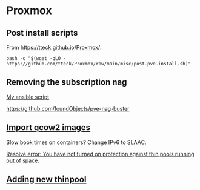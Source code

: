 # Proxmox

## Post install scripts

From <https://tteck.github.io/Proxmox/>:

`bash -c "$(wget -qLO - https://github.com/tteck/Proxmox/raw/main/misc/post-pve-install.sh)"`

## Removing the subscription nag

[My ansible script](https://raw.githubusercontent.com/sachapan/ansible/main/playbooks/proxmox-nag.yml)

https://github.com/foundObjects/pve-nag-buster

## [Import qcow2 images](https://ostechnix.com/import-qcow2-into-proxmox/)

Slow book times on containers?  Change IPv6 to SLAAC.

[Resolve error: You have not turned on protection against thin pools running out of space.](https://www.thegeekdiary.com/how-to-enable-the-automatic-extension-for-a-thin-lvm-volume/)

## [Adding new thinpool](https://www.diytechguru.com/2020/12/12/create-lvm-thin-pool-in-proxmox/)

